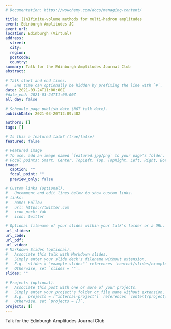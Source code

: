 ```yaml
---
# Documentation: https://wowchemy.com/docs/managing-content/

title: (In)finite-volume methods for multi-hadron amplitudes
event: Edinburgh Amplitudes JC
event_url:
location: Edinburgh (Virtual)
address:
  street:
  city:
  region:
  postcode:
  country:
summary: Talk for the Edinburgh Amplitudes Journal Club
abstract:

# Talk start and end times.
#   End time can optionally be hidden by prefixing the line with `#`.
date: 2021-03-24T11:00:00Z
#date_end: 2021-03-24T11:00:00Z
all_day: false

# Schedule page publish date (NOT talk date).
publishDate: 2021-03-20T12:09:48Z

authors: []
tags: []

# Is this a featured talk? (true/false)
featured: false

# Featured image
# To use, add an image named `featured.jpg/png` to your page's folder.
# Focal points: Smart, Center, TopLeft, Top, TopRight, Left, Right, BottomLeft, Bottom, BottomRight.
image:
  caption: ""
  focal_point: ""
  preview_only: false

# Custom links (optional).
#   Uncomment and edit lines below to show custom links.
# links:
# - name: Follow
#   url: https://twitter.com
#   icon_pack: fab
#   icon: twitter

# Optional filename of your slides within your talk's folder or a URL.
url_slides:
url_code:
url_pdf:
url_video:
# Markdown Slides (optional).
#   Associate this talk with Markdown slides.
#   Simply enter your slide deck's filename without extension.
#   E.g. `slides = "example-slides"` references `content/slides/example-slides.md`.
#   Otherwise, set `slides = ""`.
slides: ""

# Projects (optional).
#   Associate this post with one or more of your projects.
#   Simply enter your project's folder or file name without extension.
#   E.g. `projects = ["internal-project"]` references `content/project/deep-learning/index.md`.
#   Otherwise, set `projects = []`.
projects: []
---
```

Talk for the Edinburgh Amplitudes Journal Club